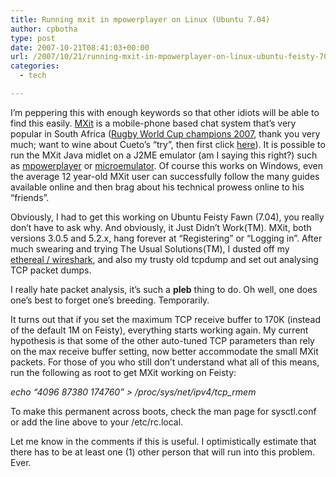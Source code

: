 ```yaml
---
title: Running mxit in mpowerplayer on Linux (Ubuntu 7.04)
author: cpbotha
type: post
date: 2007-10-21T08:41:03+00:00
url: /2007/10/21/running-mxit-in-mpowerplayer-on-linux-ubuntu-feisty-704/
categories:
  - tech

---
```

I’m peppering this with enough keywords so that other idiots will be able to find this easily. [MXit][1] is a mobile-phone based chat system that’s very popular in South Africa ([Rugby World Cup champions 2007][2], thank you very much; want to wine about Cueto’s “try”, then first click [here][3]). It is possible to run the MXit Java midlet on a J2ME emulator (am I saying this right?) such as [mpowerplayer][4] or [microemulator][5]. Of course this works on Windows, even the average 12 year-old MXit user can successfully follow the many guides available online and then brag about his technical prowess online to his “friends”.

Obviously, I had to get this working on Ubuntu Feisty Fawn (7.04), you really don’t have to ask why. And obviously, it Just Didn’t Work(TM). MXit, both versions 3.0.5 and 5.2.x, hang forever at “Registering” or “Logging in”. After much swearing and trying The Usual Solutions(TM), I dusted off my [ethereal / wireshark][6], and also my trusty old tcpdump and set out analysing TCP packet dumps.

I really hate packet analysis, it’s such a **pleb** thing to do. Oh well, one does one’s best to forget one’s breeding. Temporarily.

It turns out that if you set the maximum TCP receive buffer to 170K (instead of the default 1M on Feisty), everything starts working again. My current hypothesis is that some of the other auto-tuned TCP parameters than rely on the max receive buffer setting, now better accommodate the small MXit packets. For those of you who still don’t understand what all of this means, run the following as root to get MXit working on Feisty:

_echo “4096 87380 174760” > /proc/sys/net/ipv4/tcp_rmem_

To make this permanent across boots, check the man page for sysctl.conf or add the line above to your /etc/rc.local.

Let me know in the comments if this is useful. I optimistically estimate that there has to be at least one (1) other person that will run into this problem. Ever.

 [1]: http://www.mxit.co.za/ "Link to the MXit website."
 [2]: http://en.wikipedia.org/wiki/2007_Rugby_World_Cup "Wikipedia article documenting 2007 Rugby World Cup"
 [3]: http://pienkzuit.wordpress.com/2007/10/21/the-proof/ "No, it was not a try."
 [4]: http://mpowerplayer.com/ "mpowerplayer website"
 [5]: http://microemu.org/ "MicroEmulator website"
 [6]: http://www.wireshark.org/ "WireShark protocol analyzer website"

